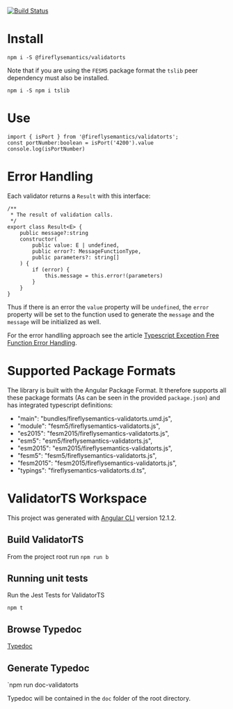 [![Build Status](https://travis-ci.org/fireflysemantics/validatorts.svg?branch=master)](https://travis-ci.org/fireflysemantics/validatorts)

# Install

```
npm i -S @fireflysemantics/validatorts
```

Note that if you are using the `FESM5` package format the `tslib` peer dependency must also be installed.

```
npm i -S npm i tslib
```

# Use
```
import { isPort } from '@fireflysemantics/validatorts';
const portNumber:boolean = isPort('4200').value
console.log(isPortNumber)
```



# Error Handling

Each validator returns a `Result` with this interface:

```
/**
 * The result of validation calls.
 */
export class Result<E> {
    public message?:string
    constructor(
        public value: E | undefined,
        public error?: MessageFunctionType,
        public parameters?: string[]
    ) { 
        if (error) {
            this.message = this.error!(parameters)
        }
    }
}
```
Thus if there is an error the `value` property will be `undefined`, the `error` property will be set to the function used to generate the `message` and the `message` will be initialized as well.

For the error handlling approach see the article [Typescript Exception Free Function Error Handling](https://developer.fireflysemantics.com/tasks/tasks--typescript--typescript-exception-free-error-handling).


# Supported Package Formats

The library is built with the Angular Package Format.  It therefore supports all these package formats (As can be seen in the provided `package.json`) and has integrated typescript definitions:

- "main": "bundles/fireflysemantics-validatorts.umd.js",
-  "module": "fesm5/fireflysemantics-validatorts.js",
-  "es2015": "fesm2015/fireflysemantics-validatorts.js",
-  "esm5": "esm5/fireflysemantics-validatorts.js",
-  "esm2015": "esm2015/fireflysemantics-validatorts.js",
-  "fesm5": "fesm5/fireflysemantics-validatorts.js",
-  "fesm2015": "fesm2015/fireflysemantics-validatorts.js",
-  "typings": "fireflysemantics-validatorts.d.ts",


# ValidatorTS Workspace    

This project was generated with [Angular CLI](https://github.com/angular/angular-cli) version 12.1.2.

## Build ValidatorTS
From the project root run `npm run b`

## Running unit tests

Run the Jest Tests for ValidatorTS

`npm t`

## Browse Typedoc

[Typedoc](https://fireflysemantics.github.io/validatorts/doc/)

## Generate Typedoc 

`npm run doc-validatorts

Typedoc will be contained in the `doc` folder of the root directory.

